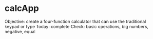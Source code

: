 # calcApp
Objective: create a four-function calculator that can use the traditional keypad or type
Today: complete
Check: basic operations, big numbers, negative, equal